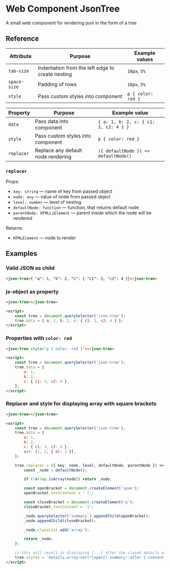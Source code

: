 # Web Component JsonTree

A small web component for rendering json in the form of a tree

## Reference
| Attribute    | Purpose                                          | Example values     |
| ------------ | ------------------------------------------------ | ------------------ |
| `tab-size`   | Indentation from the left edge to create nesting | `10px`, `5%`       |
| `space-size` | Padding of rows                                  | `10px`, `5%`       |
| `style`      | Pass custom styles into component                | `p { color: red }` |


| Property   | Purpose                            | Example value                         |
| ---------- | ---------------------------------- | ------------------------------------- |
| `data`     | Pass data into component           | `{ a: 1, b: 2, c: { c1: 3, c2: 4 } }` |
| `style`    | Pass custom styles into component  | `p { color: red }`                    |
| `replacer` | Replace any default node rendering | `({ defaultNode }) => defaultNode()`  |

### `replacer`

Props:
- `key: string` — name of key from passed object
- `node: any` — value of node from passed object
- `level: number` — level of nesting
- `defaultNode: function` — function, that returns default node
- `parentNode: HTMLLiElement` — parent inside which the node will be rendered

Returns:
- `HTMLElement` — node to render

## Examples

### Valid JSON as child

```html
<json-tree>{ "a": 1, "b": 2, "c": { "c1": 3, "c2": 4 }}</json-tree>
```

### js-object as property

```html
<json-tree></json-tree>

<script>
    const tree = document.querySelector('json-tree');
    tree.data = { a: 1, b: 2, c: { c1: 3, c2: 4 } };
</script>
```

### Properties with `color: red`

```html
<json-tree style="p { color: red }"></json-tree>

<script>
    const tree = document.querySelector('json-tree');
    tree.data = {
        a: 1,
        b: 2,
        c: { c1: 3, c2: 4 },
    };
</script>
```

### Replacer and style for displaying array with square brackets

```html
<json-tree></json-tree>

<script>
    const tree = document.querySelector('json-tree');
    tree.data = {
        a: 1,
        b: 2,
        c: { c1: 3, c2: 4 },
        arr: [1, 2, { el: 3 }],
    };

    tree.replacer = ({ key, node, level, defaultNode, parentNode }) => {
        const _node = defaultNode();

        if (!Array.isArray(node)) return _node;

        const openBracket = document.createElement('span');
        openBracket.textContent = ' [';

        const closeBracket = document.createElement('p');
        closeBracket.textContent = ']';

        _node.querySelector('summary').appendChild(openBracket);
        _node.appendChild(closeBracket);

        _node.classList.add('array');

        return _node;
    };

    // this will result in displaying [...] after the closed details with an array inside
    tree.styles = `details.array:not(*[open]) summary::after { content: '...]' }`;
</script>
```